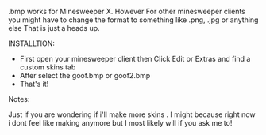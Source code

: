 .bmp works for Minesweeper X. However For other minesweeper clients you might have to change the format to something like .png, .jpg or anything else
That is just a heads up.

INSTALLTION:

- First open your minesweeper client then Click Edit or Extras and find a custom skins tab
- After select the goof.bmp or goof2.bmp
- That's it!

Notes:

Just if you are wondering if i'll make more skins .
I might because right now i dont feel like making anymore but
I most likely will if you ask me to!
